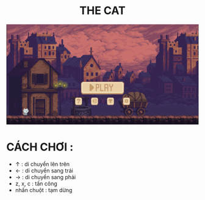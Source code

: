 <div align="center">
        <h1>
          THE CAT
        </h1>
        <img src="game.png" style="width: 750px; height: auto;"/>
      </div>

# CÁCH CHƠI :
- ↑ : di chuyển lên trên
- ← : di chuyển sang trái
- → : di chuyển sang phải
- z, x, c : tấn công
- nhấn chuột : tạm dừng
